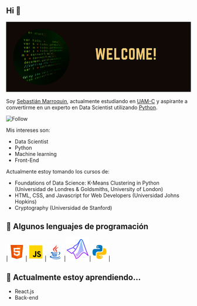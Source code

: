 ## Hi 👋

![Welcome](img/Welcome.png)

Soy <a href="https://github.com/SebastianMM-96">Sebastián Marroquin</a>, actualmente estudiando en <a href="http://www.cua.uam.mx/">UAM-C</a> y aspirante a convertirme en un experto en Data Scientist utilizando <a href="https://www.python.org/">Python</a>.

![Follow](https://img.shields.io/github/followers/SebastianMM-96?label=Sigueme%21&logoColor=blue&style=social)

Mis intereses son:

- Data Scientist
- Python 
- Machine learning
- Front-End

Actualmente estoy tomando los cursos de:

- Foundations of Data Science: K-Means Clustering in Python (Universidad de Londres & Goldsmiths, University of London)
- HTML, CSS, and Javascript for Web Developers (Universidad Johns Hopkins)
- Cryptography (Universidad de Stanford)


## :rocket: Algunos lenguajes de programación

|![im1](img/html.png)|![im2](img/javascript.png)|![im3](img/java.png)|![im4](img/matlab.png)|![im5](img/python.png)|


## 🌱 Actualmente estoy aprendiendo...

- React.js
- Back-end
